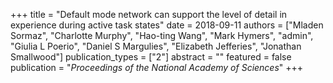 +++
title = "Default mode network can support the level of detail in experience during active task states"
date = 2018-09-11
authors = ["Mladen Sormaz", "Charlotte Murphy", "Hao-ting Wang", "Mark Hymers", "admin", "Giulia L Poerio", "Daniel S Margulies", "Elizabeth Jefferies", "Jonathan Smallwood"]
publication_types = ["2"]
abstract = ""
featured = false
publication = "*Proceedings of the National Academy of Sciences*"
+++

